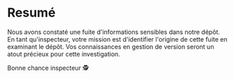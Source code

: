 # Resumé 

Nous avons constaté une fuite d'informations sensibles dans notre dépôt. En tant qu'inspecteur, votre mission est d'identifier l'origine de cette fuite en examinant le dépôt. Vos connaissances en gestion de version seront un atout précieux pour cette investigation.

Bonne chance inspecteur 🕵️